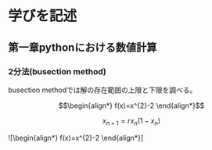 # 学びを記述
## 第一章pythonにおける数値計算
### 2分法(busection method)
busection methodでは解の存在範囲の上限と下限を調べる。
```math
\begin{align*}
  f(x)=x^{2}-2
\end{align*}
```
```math
x_{n+1} = rx_n(1-x_n)
```
![\begin{align*} f(x)=x^{2}-2 \end{align*}]
